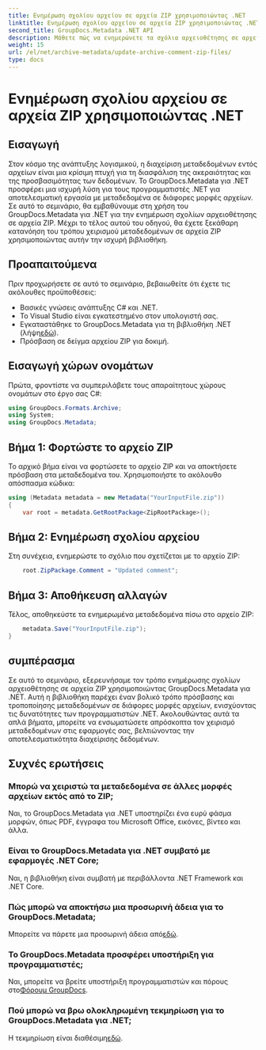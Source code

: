 ```yaml
---
title: Ενημέρωση σχολίου αρχείου σε αρχεία ZIP χρησιμοποιώντας .NET
linktitle: Ενημέρωση σχολίου αρχείου σε αρχεία ZIP χρησιμοποιώντας .NET
second_title: GroupDocs.Metadata .NET API
description: Μάθετε πώς να ενημερώνετε τα σχόλια αρχειοθέτησης σε αρχεία ZIP χρησιμοποιώντας το GroupDocs.Metadata για .NET. Βελτιώστε τη διαχείριση μεταδεδομένων σε εφαρμογές C# χωρίς κόπο.
weight: 15
url: /el/net/archive-metadata/update-archive-comment-zip-files/
type: docs
---
```

# Ενημέρωση σχολίου αρχείου σε αρχεία ZIP χρησιμοποιώντας .NET

## Εισαγωγή
Στον κόσμο της ανάπτυξης λογισμικού, η διαχείριση μεταδεδομένων εντός αρχείων είναι μια κρίσιμη πτυχή για τη διασφάλιση της ακεραιότητας και της προσβασιμότητας των δεδομένων. Το GroupDocs.Metadata για .NET προσφέρει μια ισχυρή λύση για τους προγραμματιστές .NET για αποτελεσματική εργασία με μεταδεδομένα σε διάφορες μορφές αρχείων. Σε αυτό το σεμινάριο, θα εμβαθύνουμε στη χρήση του GroupDocs.Metadata για .NET για την ενημέρωση σχολίων αρχειοθέτησης σε αρχεία ZIP. Μέχρι το τέλος αυτού του οδηγού, θα έχετε ξεκάθαρη κατανόηση του τρόπου χειρισμού μεταδεδομένων σε αρχεία ZIP χρησιμοποιώντας αυτήν την ισχυρή βιβλιοθήκη.
## Προαπαιτούμενα
Πριν προχωρήσετε σε αυτό το σεμινάριο, βεβαιωθείτε ότι έχετε τις ακόλουθες προϋποθέσεις:
- Βασικές γνώσεις ανάπτυξης C# και .NET.
- Το Visual Studio είναι εγκατεστημένο στον υπολογιστή σας.
-  Εγκαταστάθηκε το GroupDocs.Metadata για τη βιβλιοθήκη .NET (λήψη[εδώ](https://releases.groupdocs.com/metadata/net/)).
- Πρόσβαση σε δείγμα αρχείου ZIP για δοκιμή.

## Εισαγωγή χώρων ονομάτων
Πρώτα, φροντίστε να συμπεριλάβετε τους απαραίτητους χώρους ονομάτων στο έργο σας C#:
```csharp
using GroupDocs.Formats.Archive;
using System;
using GroupDocs.Metadata;
```
## Βήμα 1: Φορτώστε το αρχείο ZIP
Το αρχικό βήμα είναι να φορτώσετε το αρχείο ZIP και να αποκτήσετε πρόσβαση στα μεταδεδομένα του. Χρησιμοποιήστε το ακόλουθο απόσπασμα κώδικα:
```csharp
using (Metadata metadata = new Metadata("YourInputFile.zip"))
{
    var root = metadata.GetRootPackage<ZipRootPackage>();
```
## Βήμα 2: Ενημέρωση σχολίου αρχείου
Στη συνέχεια, ενημερώστε το σχόλιο που σχετίζεται με το αρχείο ZIP:
```csharp
    root.ZipPackage.Comment = "Updated comment";
```
## Βήμα 3: Αποθήκευση αλλαγών
Τέλος, αποθηκεύστε τα ενημερωμένα μεταδεδομένα πίσω στο αρχείο ZIP:
```csharp
    metadata.Save("YourInputFile.zip");
}
```

## συμπέρασμα
Σε αυτό το σεμινάριο, εξερευνήσαμε τον τρόπο ενημέρωσης σχολίων αρχειοθέτησης σε αρχεία ZIP χρησιμοποιώντας GroupDocs.Metadata για .NET. Αυτή η βιβλιοθήκη παρέχει έναν βολικό τρόπο πρόσβασης και τροποποίησης μεταδεδομένων σε διάφορες μορφές αρχείων, ενισχύοντας τις δυνατότητες των προγραμματιστών .NET. Ακολουθώντας αυτά τα απλά βήματα, μπορείτε να ενσωματώσετε απρόσκοπτα τον χειρισμό μεταδεδομένων στις εφαρμογές σας, βελτιώνοντας την αποτελεσματικότητα διαχείρισης δεδομένων.

## Συχνές ερωτήσεις
### Μπορώ να χειριστώ τα μεταδεδομένα σε άλλες μορφές αρχείων εκτός από το ZIP;
Ναι, το GroupDocs.Metadata για .NET υποστηρίζει ένα ευρύ φάσμα μορφών, όπως PDF, έγγραφα του Microsoft Office, εικόνες, βίντεο και άλλα.
### Είναι το GroupDocs.Metadata για .NET συμβατό με εφαρμογές .NET Core;
Ναι, η βιβλιοθήκη είναι συμβατή με περιβάλλοντα .NET Framework και .NET Core.
### Πώς μπορώ να αποκτήσω μια προσωρινή άδεια για το GroupDocs.Metadata;
 Μπορείτε να πάρετε μια προσωρινή άδεια από[εδώ](https://purchase.groupdocs.com/temporary-license/).
### Το GroupDocs.Metadata προσφέρει υποστήριξη για προγραμματιστές;
 Ναι, μπορείτε να βρείτε υποστήριξη προγραμματιστών και πόρους στο[Φόρουμ GroupDocs](https://forum.groupdocs.com/c/metadata/14).
### Πού μπορώ να βρω ολοκληρωμένη τεκμηρίωση για το GroupDocs.Metadata για .NET;
 Η τεκμηρίωση είναι διαθέσιμη[εδώ](https://tutorials.groupdocs.com/metadata/net/).
